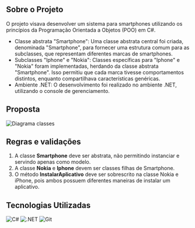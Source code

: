 ## Sobre o Projeto
O projeto visava desenvolver um sistema para smartphones utilizando os princípios da Programação Orientada a Objetos (POO) em C#.

- Classe abstrata "Smartphone": Uma classe abstrata central foi criada, denominada "Smartphone", para fornecer uma estrutura comum para as subclasses, que representam diferentes marcas de smartphones.
- Subclasses "Iphone" e "Nokia": Classes específicas para "Iphone" e "Nokia" foram implementadas, herdando da classe abstrata "Smartphone". Isso permitiu que cada marca tivesse comportamentos distintos, enquanto compartilhava características genéricas.
- Ambiente .NET: O desenvolvimento foi realizado no ambiente .NET, utilizando o console de gerenciamento.

## Proposta

![Diagrama classes](Imagens/diagrama.png)

## Regras e validações
1. A classe **Smartphone** deve ser abstrata, não permitindo instanciar e servindo apenas como modelo.
2. A classe **Nokia** e **Iphone** devem ser classes filhas de Smartphone.
3. O método **InstalarAplicativo** deve ser sobrescrito na classe Nokia e iPhone, pois ambos possuem diferentes maneiras de instalar um aplicativo.

## Tecnologias Utilizadas 

![C#](https://img.shields.io/badge/C%23-239120?style=for-the-badge&logo=c-sharp&logoColor=white)
![.NET](https://img.shields.io/badge/.NET-5C2D91?style=for-the-badge&logo=.net&logoColor=white)
![Git](https://img.shields.io/badge/GIT-E44C30?style=for-the-badge&logo=git&logoColor=white)
